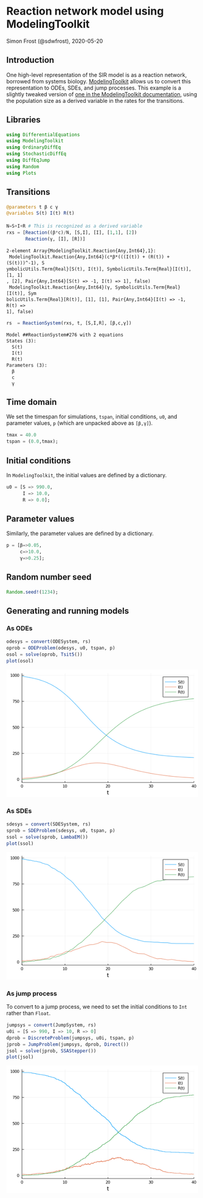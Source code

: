 # Reaction network model using ModelingToolkit
Simon Frost (@sdwfrost), 2020-05-20

## Introduction

One high-level representation of the SIR model is as a reaction network, borrowed from systems biology. [ModelingToolkit](https://mtk.sciml.ai/) allows us to convert this representation to ODEs, SDEs, and jump processes. This example is a slightly tweaked version of [one in the ModelingToolkit documentation](https://mtk.sciml.ai/dev/systems/ReactionSystem/), using the population size as a derived variable in the rates for the transitions.

## Libraries

```julia
using DifferentialEquations
using ModelingToolkit
using OrdinaryDiffEq
using StochasticDiffEq
using DiffEqJump
using Random
using Plots
```




## Transitions

```julia
@parameters t β c γ
@variables S(t) I(t) R(t)

N=S+I+R # This is recognized as a derived variable
rxs = [Reaction((β*c)/N, [S,I], [I], [1,1], [2])
       Reaction(γ, [I], [R])]
```

```
2-element Array{ModelingToolkit.Reaction{Any,Int64},1}:
 ModelingToolkit.Reaction{Any,Int64}(c*β*(((I(t)) + (R(t)) + (S(t)))^-1), S
ymbolicUtils.Term{Real}[S(t), I(t)], SymbolicUtils.Term{Real}[I(t)], [1, 1]
, [2], Pair{Any,Int64}[S(t) => -1, I(t) => 1], false)
 ModelingToolkit.Reaction{Any,Int64}(γ, SymbolicUtils.Term{Real}[I(t)], Sym
bolicUtils.Term{Real}[R(t)], [1], [1], Pair{Any,Int64}[I(t) => -1, R(t) => 
1], false)
```



```julia
rs  = ReactionSystem(rxs, t, [S,I,R], [β,c,γ])
```

```
Model ##ReactionSystem#276 with 2 equations
States (3):
  S(t)
  I(t)
  R(t)
Parameters (3):
  β
  c
  γ
```





## Time domain

We set the timespan for simulations, `tspan`, initial conditions, `u0`, and parameter values, `p` (which are unpacked above as `[β,γ]`).

```julia
tmax = 40.0
tspan = (0.0,tmax);
```




## Initial conditions

In `ModelingToolkit`, the initial values are defined by a dictionary.

```julia
u0 = [S => 990.0,
      I => 10.0,
      R => 0.0];
```




## Parameter values

Similarly, the parameter values are defined by a dictionary.

```julia
p = [β=>0.05,
     c=>10.0,
     γ=>0.25];
```




## Random number seed

```julia
Random.seed!(1234);
```




## Generating and running models

### As ODEs

```julia
odesys = convert(ODESystem, rs)
oprob = ODEProblem(odesys, u0, tspan, p)
osol = solve(oprob, Tsit5())
plot(osol)
```

![](figures/rn_mtk_8_1.png)



### As SDEs

```julia
sdesys = convert(SDESystem, rs)
sprob = SDEProblem(sdesys, u0, tspan, p)
ssol = solve(sprob, LambaEM())
plot(ssol)
```

![](figures/rn_mtk_9_1.png)



### As jump process

To convert to a jump process, we need to set the initial conditions to `Int` rather than `Float`.

```julia
jumpsys = convert(JumpSystem, rs)
u0i = [S => 990, I => 10, R => 0]
dprob = DiscreteProblem(jumpsys, u0i, tspan, p)
jprob = JumpProblem(jumpsys, dprob, Direct())
jsol = solve(jprob, SSAStepper())
plot(jsol)
```

![](figures/rn_mtk_10_1.png)
